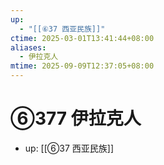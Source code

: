 ```yaml
---
up:
  - "[[⑥37 西亚民族]]"
ctime: 2025-03-01T13:41:44+08:00
aliases:
  - 伊拉克人
mtime: 2025-09-09T12:37:05+08:00
---
```


# ⑥377 伊拉克人

- up: [[⑥37 西亚民族]]
